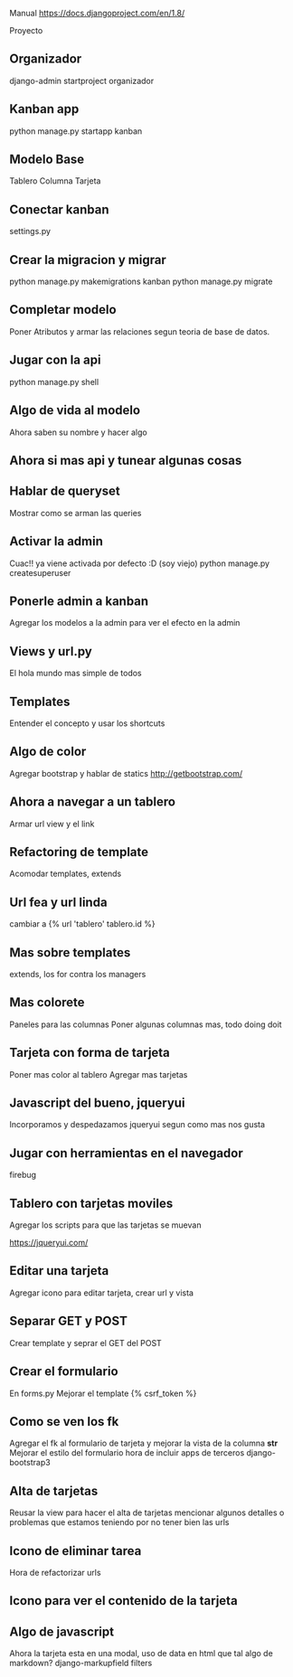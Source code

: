 
Manual
https://docs.djangoproject.com/en/1.8/

Proyecto

Organizador
-----------
django-admin startproject organizador

Kanban app
----------
python manage.py startapp kanban

Modelo Base
-----------

Tablero
Columna
Tarjeta

Conectar kanban
---------------
settings.py

Crear la migracion y migrar
---------------------------
python manage.py makemigrations kanban
python manage.py migrate

Completar modelo
----------------
Poner Atributos y armar las relaciones segun teoria de base de datos.

Jugar con la api
----------------
python manage.py shell

Algo de vida al modelo
----------------------
Ahora saben su nombre y hacer algo

Ahora si mas api y tunear algunas cosas
---------------------------------------

Hablar de queryset
------------------
Mostrar como se arman las queries

Activar la admin
----------------
Cuac!! ya viene activada por defecto :D (soy viejo)
python manage.py createsuperuser

Ponerle admin a kanban
----------------------
Agregar los modelos a la admin para ver el efecto en la admin

Views y url.py
--------------
El hola mundo mas simple de todos

Templates
---------
Entender el concepto y usar los shortcuts

Algo de color
-------------
Agregar bootstrap y hablar de statics
http://getbootstrap.com/

Ahora a navegar a un tablero
----------------------------
Armar url view y el link

Refactoring de template
-----------------------
Acomodar templates, extends

Url fea y url linda
-------------------
cambiar a {% url 'tablero' tablero.id %}

Mas sobre templates
-------------------
extends, los for contra los managers

Mas colorete
------------
Paneles para las columnas
Poner algunas columnas mas, todo doing doit

Tarjeta con forma de tarjeta
----------------------------
Poner mas color al tablero
Agregar mas tarjetas

Javascript del bueno, jqueryui
------------------------------
Incorporamos y despedazamos jqueryui segun como mas nos gusta

Jugar con herramientas en el navegador
--------------------------------------
firebug

Tablero con tarjetas moviles
----------------------------
Agregar los scripts para que las tarjetas se muevan

https://jqueryui.com/

Editar una tarjeta
------------------
Agregar icono para editar tarjeta, crear url y vista

Separar GET y POST
------------------
Crear template y seprar el GET del POST

Crear el formulario
-------------------
En forms.py
Mejorar el template
{% csrf_token %}

Como se ven los fk
------------------
Agregar el fk al formulario de tarjeta y mejorar la vista de la columna __str__
Mejorar el estilo del formulario hora de incluir apps de terceros
django-bootstrap3

Alta de tarjetas
----------------
Reusar la view para hacer el alta de tarjetas
mencionar algunos detalles o problemas que estamos teniendo por no tener bien las urls

Icono de eliminar tarea
-----------------------
Hora de refactorizar urls

Icono para ver el contenido de la tarjeta
-----------------------------------------

Algo de javascript
------------------
Ahora la tarjeta esta en una modal, uso de data en html
que tal algo de markdown?  django-markupfield filters






